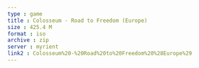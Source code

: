 ```yaml
---
type : game
title : Colosseum - Road to Freedom (Europe)
size : 425.4 M
format : iso
archive : zip
server : myrient
link2 : Colosseum%20-%20Road%20to%20Freedom%20%28Europe%29
---
```

